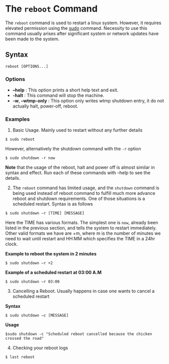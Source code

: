 # The `reboot` Command

The `reboot` command is used to restart a linux system. However, it requires elevated permission using the [sudo](https://github.com/nholuongut/linux-commands-ebook/blob/main/ebook/en/content/051-the-sudo-command.md) command. Necessity to use this command usually arises after significant system or network updates have been made to the system.

## Syntax
```
reboot [OPTIONS...]
```

### Options
- **–help** : This option prints a short help text and exit.
- **-halt** : This command will stop the machine.
- **-w**, **–wtmp-only** : This option only writes wtmp shutdown entry, it do not actually halt, power-off, reboot.

### Examples
1. Basic Usage. Mainly used to restart without any further details
```
$ sudo reboot
```
However, alternatively the shutdown command with the `-r` option
```
$ sudo shutdown -r now
```

**Note** that the usage of the reboot, halt and power off is almost similar in syntax and effect. Run each of these commands with –help to see the details.

2. The `reboot` command has limited usage, and the `shutdown` command is being used instead of reboot command to fulfill much more advance reboot and shutdown requirements. One of those situations is a scheduled restart. Syntax is as follows
```
$ sudo shutdown –r [TIME] [MESSAGE]
```
Here the TIME has various formats. The simplest one is `now`, already been listed in the previous section, and tells the system to restart immediately. Other valid formats we have are +m, where m is the number of minutes we need to wait until restart and HH:MM which specifies the TIME in a 24hr clock.

**Example to reboot the system in 2 minutes**
```
$ sudo shutdown –r +2
```

**Example of a scheduled restart at 03:00 A.M**
```
$ sudo shutdown –r 03:00
```
3. Cancelling a Reboot. Usually happens in case one wants to cancel a scheduled restart

**Syntax**
```
$ sudo shutdown –c [MESSAGE]
```
**Usage**
```
$sudo shutdown -c "Scheduled reboot cancelled because the chicken crossed the road"
```

4. Checking your reboot logs
```
$ last reboot
```
